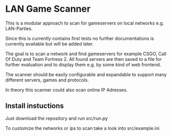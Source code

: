 # LAN Game Scanner

This is a modular approach to scan for gameservers on local networks e.g. LAN-Parties.

Since this is currently contains first tests no further documentations is currently available but will be added later.

The goal is to scan a network and find gameservers for example CSGO, Call Of Duty and Team Fortress 2. All found servers are then saved to a file for further evaluation and to display them e.g. by some kind of web frontend.

The scanner should be easily configurable and expandable to support many different servers, games and protocols.

In theory this scanner could also scan online IP Adresses.

## Install instuctions

Just download the repository and run src/run.py

To customize the networks or ips to scan take a look into src/example.ini
